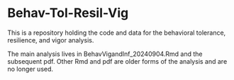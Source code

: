 # Behav-Tol-Resil-Vig
This is a repository holding the code and data for the behavioral tolerance, resilience, and vigor analysis. 

The main analysis lives in BehavVigandInf_20240904.Rmd and the subsequent pdf. Other Rmd and pdf are older forms of the analysis and are no longer used.
